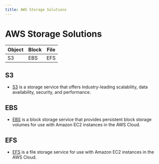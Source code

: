 ```yaml
---
title: AWS Storage Solutions
---
```


# AWS Storage Solutions

| Object | Block | File |
|--------|-------|------|
| S3     | EBS   | EFS  |

## S3

- <a href="../Services by category/Storage/page-S3">S3</a> is a storage service that offers industry-leading scalability, data availability, security, and performance.


## EBS

- <a href="../Services by category/Storage/page-EBS">EBS</a> is a block storage service that provides persistent block storage volumes for use with Amazon EC2 instances in the AWS Cloud.


## EFS

- <a href="../Services by category/Storage/page-EFS">EFS</a> is a file storage service for use with Amazon EC2 instances in the AWS Cloud.

